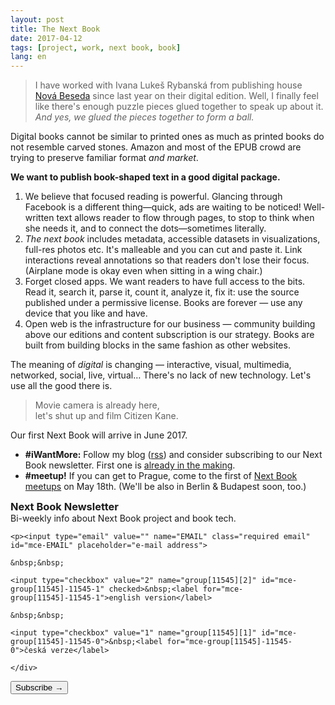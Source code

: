 ```yaml
---
layout: post
title: The Next Book
date: 2017-04-12
tags: [project, work, next book, book]
lang: en
---
```

> I have worked with Ivana Lukeš Rybanská from publishing house [Nová Beseda](https://www.novabeseda.cz) since last year on their digital edition. Well, I finally feel like there's enough puzzle pieces glued together to speak up about it. *And yes, we glued the pieces together to form a ball.*

Digital books cannot be similar to printed ones as much as printed books do not resemble carved stones. Amazon and most of the EPUB crowd are trying to preserve familiar format *and market*.

**We want to publish book-shaped text in a good digital package.**

1. We believe that focused reading is powerful. Glancing through Facebook is a different thing—quick, ads are waiting to be noticed! Well-written text allows reader to flow through pages, to stop to think when she needs it, and to connect the dots—sometimes literally.
2. *The next book* includes metadata, accessible datasets in visualizations, full-res photos etc. It's malleable and you can cut and paste it. Link interactions reveal annotations so that readers don't lose their focus. (Airplane mode is okay even when sitting in a wing chair.)
3. Forget closed apps. We want readers to have full access to the bits. Read it, search it, parse it, count it, analyze it, fix it: use the source published under a permissive license. Books are forever — use any device that you like and have.
4. Open web is the infrastructure for our business — community building above our editions and content subscription is our strategy. Books are built from building blocks in the same fashion as other websites.

The meaning of *digital* is changing — interactive, visual, multimedia, networked, social, live, virtual… There's no lack of new technology. Let's use all the good there is. 

> Movie camera is already here,  
> let's shut up and film Citizen Kane.

Our first Next Book will arrive in June 2017. 

- **#iWantMore:** Follow my blog ([rss](https://jan-martinek.com/articles/feed)) and consider subscribing to our Next Book newsletter. First one is [already in the making](https://next-book.github.io/newsletter/). 
- **#meetup!** If you can get to Prague, come to the first of [Next Book meetups](https://www.facebook.com/events/1437506909641388/) on May 18th. (We'll be also in Berlin & Budapest soon, too.)

<div class="column">
<!-- Begin MailChimp Signup Form -->
<div id="mc_embed_signup">
<form action="//novabeseda.us10.list-manage.com/subscribe/post?u=44617f2648f8fe83ae9e150a4&amp;id=28c0b50b31" method="post" id="mc-embedded-subscribe-form" name="mc-embedded-subscribe-form" class="validate" target="_blank" novalidate>
    <div id="mc_embed_signup_scroll">
<div class="mc-field-group">
    <h3 style="margin: 0">Next Book Newsletter</h3>
    <p style="margin: 0">Bi-weekly info about Next Book project and book tech.</p>
    
    <p><input type="email" value="" name="EMAIL" class="required email" id="mce-EMAIL" placeholder="e-mail address">
    
    &nbsp;&nbsp; 
    
    <input type="checkbox" value="2" name="group[11545][2]" id="mce-group[11545]-11545-1" checked>&nbsp;<label for="mce-group[11545]-11545-1">english version</label>
    
    &nbsp;&nbsp; 
    
    <input type="checkbox" value="1" name="group[11545][1]" id="mce-group[11545]-11545-0">&nbsp;<label for="mce-group[11545]-11545-0">česká verze</label> 
    
    </div>
</ul>
</div>
    <div id="mce-responses" class="clear">
        <div class="response" id="mce-error-response" style="display:none"></div>
        <div class="response" id="mce-success-response" style="display:none"></div>
    </div>    <!-- real people should not fill this in and expect good things - do not remove this or risk form bot signups-->
    <div style="position: absolute; left: -5000px;" aria-hidden="true"><input type="text" name="b_44617f2648f8fe83ae9e150a4_28c0b50b31" tabindex="-1" value=""></div>
    <div class="clear">
        <p><input type="submit" value="Subscribe →" name="subscribe" id="mc-embedded-subscribe" class="button">
        </p>
    </div>
    </div>
</form>
</div>
<!--End mc_embed_signup-->
</div>
